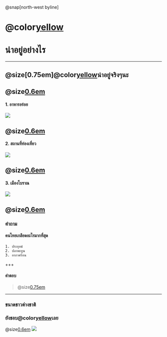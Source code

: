 ﻿@snap[north-west byline]
# @color[yellow](ประเทศไทย)
# น่าอยู่อย่างไร
---

## @size[0.75em]@color[yellow](ประเทศไทย)น่าอยู่จริงๆนะ

@size[0.6em](ที่@color[yellow](ประเทศไทย)น่าอยู่น่าจะเป็นเพราะอาหารอร่อยกับสถานที่ท่องเที่ยวและเมืองโบราณมั้งครับแต่!ก็ยังมีสิ่งที่ทำให้ประเทศไทยไม่น่าอยู่ก็มีเยอะนะครับแต่จะไม่พูดถึงแล้วกันครับ)
---
#### 1. อาหารอร่อย
![](https://storage.thaipost.net/main/uploads/photos/big/20190528/image_big_5ced36d011388.jpg)

@size[0.6em](ดูสิครับมันน่าอร่อยมากเลยแต่ละรูปที่เห็นประเทศไทยน่าอยู่จริงๆ)
---
####   2. สถานที่ท่องเที่ยว
![](https://travel.mthai.com/app/uploads/2014/12/good.jpg)

@size[0.6em](สถานที่แต่ละที่มีแต่ที่สวยๆทั้งนั้นเลยประเทศไทยน่าอยู่จริงๆ)
---
####    3. เมืองโบราณ
![](https://s.isanook.com/tr/0/rp/r/w728/ya0xa0m1w0/aHR0cHM6Ly9zLmlzYW5vb2suY29tL3RyLzAvdWQvMjgzLzE0MTU4OTEvdGc0Zy5qcGc=.jpg)

@size[0.6em](เมืองโบราณเป็นที่ๆน่าดึงดูดคนมาดูจริงๆเลยครับสวยงามมากประเทศไทยน่าอยู่จริงๆมันน่าอยู่จริงๆแหละครับ)
---
### คำถาม

#### คนไทยเกลียดอะไรมากที่สุด
    1. ประยุทธ์
    2. ปลาพะยูน
    3. อากาศร้อน
+++
#### คำตอบ
 >@size[0.75em](อากาศร้อน)
---
### ขนาดชาวต่างชาติ
### ยังชอบ@color[yellow](ประเทศไทย)เลย
@size[0.6em](ไม่เชื่อก็มาดู**VDO**นี้กันเลยดีกว่าครับ)
![](https://youtu.be/MlZwxjzaiPY)